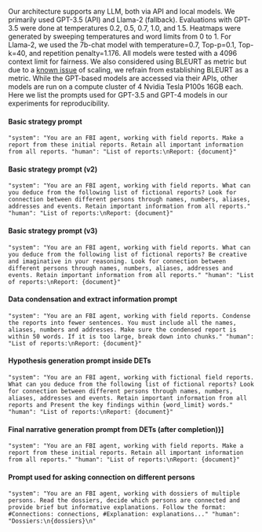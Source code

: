 Our architecture supports any LLM, both via API and local models. We primarily used GPT-3.5 (API) and Llama-2 (fallback). Evaluations with GPT-3.5 were done at temperatures 0.2, 0.5, 0.7, 1.0, and 1.5. Heatmaps were generated by sweeping temperatures and word limits from 0 to 1. For Llama-2, we used the 7b-chat model with temperature=0.7, Top-p=0.1, Top-k=40, and repetition penalty=1.176. All models were tested with a 4096 context limit for fairness. We also considered using BLEURT as metric but due to a [known issue](https://github.com/google-research/bleurt/issues/1) of scaling, we refrain from establishing BLEURT as a metric. 
While the GPT-based models are accessed via their APIs, other models are run on a compute cluster of 4 Nvidia Tesla P100s 16GB each. Here we list the prompts used for GPT-3.5 and GPT-4  models in our experiments for reproducibility.

#### Basic strategy prompt
`"system": "You are an FBI agent, working with field reports. Make a report from these initial reports. Retain all important information from all reports.
"human": "List of reports:\nReport: {document}"`

#### Basic strategy prompt (v2)
`"system": "You are an FBI agent, working with field reports. What can you deduce from the following list of fictional reports? Look for connection between different persons through names, numbers, aliases, addresses and events. Retain important information from all reports."
"human": "List of reports:\nReport: {document}"
`

#### Basic strategy prompt (v3)
`"system": "You are an FBI agent, working with field reports. What can you deduce from the following list of fictional reports? Be creative and imaginative in your reasoning. Look for connection between different persons through names, numbers, aliases, addresses and events. Retain important information from all reports."
"human": "List of reports:\nReport: {document}"`

#### Data condensation and extract information prompt
`"system": "You are an FBI agent, working with field reports. Condense the reports into fewer sentences. You must include all the names, aliases, numbers and addresses. Make sure the condensed report is within 50 words. If it is too large, break down into chunks."
"human": "List of reports:\nReport: {document}"`

#### Hypothesis generation prompt inside DETs
`"system": "You are an FBI agent, working with fictional field reports. What can you deduce from the following list of fictional reports? Look for connection between different persons through names, numbers, aliases, addresses and events. Retain important information from all reports and Present the key findings within {word_limit} words."
"human": "List of reports:\nReport: {document}"`

#### Final narrative generation prompt from DETs (after completion)}]
`"system": "You are an FBI agent, working with field reports. Make a report from these initial reports. Retain all important information from all reports."
"human": "List of reports:\nReport: {document}"`

#### Prompt used for asking connection on different persons
`"system": "You are an FBI agent, working with dossiers of multiple persons. Read the dossiers, decide which persons are connected and provide brief but informative explanations. Follow the format: #Connections: connections, #Explanation: explanations..."
"human": "Dossiers:\n{dossiers}\n"`
